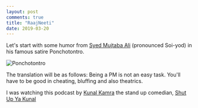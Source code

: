 ```yaml
---
layout: post
comments: true
title: "RaajNeeti"
date: 2019-03-20
---
```


Let's start with some humor from [Syed Mujtaba Ali](https://en.wikipedia.org/wiki/Syed_Mujtaba_Ali) (pronounced Soi-yod) in his famous satire Ponchotontro.

![Ponchotontro](../../../../../Resources/Ponchotontro.jpg)

The translation will be as follows: Being a PM is not an easy task. You'll have to be good in cheating, bluffing and also theatrics. 

I was watching this podcast by [Kunal Kamra](https://www.youtube.com/channel/UC7sbc0Ed3_yMu-etXVpj7cg) the stand up comedian, [Shut Up Ya Kunal](https://www.youtube.com/watch?v=ZZCr0ypso6Q&app=desktop)


